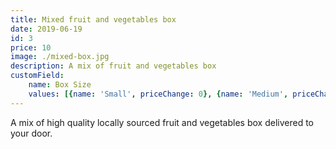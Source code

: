 ```yaml
---
title: Mixed fruit and vegetables box
date: 2019-06-19
id: 3
price: 10
image: ./mixed-box.jpg
description: A mix of fruit and vegetables box
customField: 
    name: Box Size
    values: [{name: 'Small', priceChange: 0}, {name: 'Medium', priceChange: 10}, {name: 'Large ', priceChange: 20.00}]
---
```


A mix of high quality locally sourced fruit and vegetables box delivered to your door.